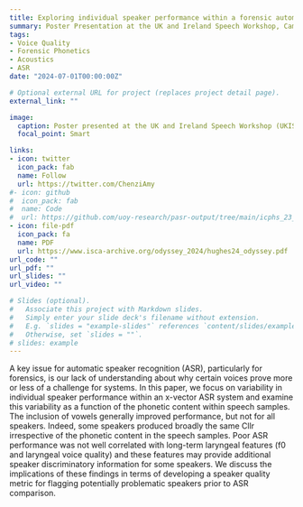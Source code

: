 ```yaml
---
title: Exploring individual speaker performance within a forensic automatic speaker recognition system
summary: Poster Presentation at the UK and Ireland Speech Workshop, Cambridge, UK.
tags:
- Voice Quality
- Forensic Phonetics
- Acoustics
- ASR
date: "2024-07-01T00:00:00Z"

# Optional external URL for project (replaces project detail page).
external_link: ""

image:
  caption: Poster presented at the UK and Ireland Speech Workshop (UKIS), Cambridge, UK. 1-2 July 2024.
  focal_point: Smart

links:
- icon: twitter
  icon_pack: fab
  name: Follow
  url: https://twitter.com/ChenziAmy
#- icon: github
#  icon_pack: fab
#  name: Code
#  url: https://github.com/uoy-research/pasr-output/tree/main/icphs_23_voicequality
- icon: file-pdf
  icon_pack: fa
  name: PDF
  url: https://www.isca-archive.org/odyssey_2024/hughes24_odyssey.pdf
url_code: ""
url_pdf: ""
url_slides: ""
url_video: ""

# Slides (optional).
#   Associate this project with Markdown slides.
#   Simply enter your slide deck's filename without extension.
#   E.g. `slides = "example-slides"` references `content/slides/example-slides.md`.
#   Otherwise, set `slides = ""`.
# slides: example
---
```


A key issue for automatic speaker recognition (ASR), particularly for forensics, is our lack of understanding about why certain voices prove more or less of a challenge for systems. In this paper, we focus on variability in individual speaker performance within an x-vector ASR system and examine this variability as a function of the phonetic content within speech samples. The inclusion of vowels generally improved performance, but not for all speakers. Indeed, some speakers produced broadly the same Cllr irrespective of the phonetic content in the speech samples. Poor ASR performance was not well correlated with long-term laryngeal features (f0 and laryngeal voice quality) and these features may provide additional speaker discriminatory information for some speakers. We discuss the implications of these findings in terms of developing a speaker quality metric for flagging potentially problematic speakers prior to ASR comparison.